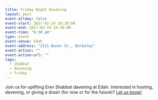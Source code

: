 ```yaml
---
title: Friday Night Davening
layout: post
event-allday: false
event-start: 2017-02-24 18:30:00
event-end: 2017-02-24 19:30:00
event-time: "6:30 pm"
type: event
event-venue: Edah
event-address: "2121 Bonar St., Berkeley"
event-action: ""
event-action-url: ""
tags:
  - shabbat
  - davening
  - friday
---
```


Join us for uplifting Erev Shabbat davening at Edah. Interested in hosting, davening, or giving a drash (for now or for the future)? [Let us know!](mailto:info@minyandafna.org)